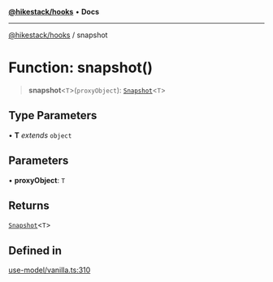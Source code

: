 [**@hikestack/hooks**](/official/reference/hooks/index.md) • **Docs**

***

[@hikestack/hooks](/official/reference/hooks/globals.md) / snapshot

# Function: snapshot()

> **snapshot**\<`T`\>(`proxyObject`): [`Snapshot`](/official/reference/hooks/type-aliases/Snapshot.md)\<`T`\>

## Type Parameters

• **T** *extends* `object`

## Parameters

• **proxyObject**: `T`

## Returns

[`Snapshot`](/official/reference/hooks/type-aliases/Snapshot.md)\<`T`\>

## Defined in

[use-model/vanilla.ts:310](https://github.com/hikestack/hike/blob/110006a71b16d35b8305bd3bea8f80d291c9c609/packages/hooks/src/use-model/vanilla.ts#L310)
